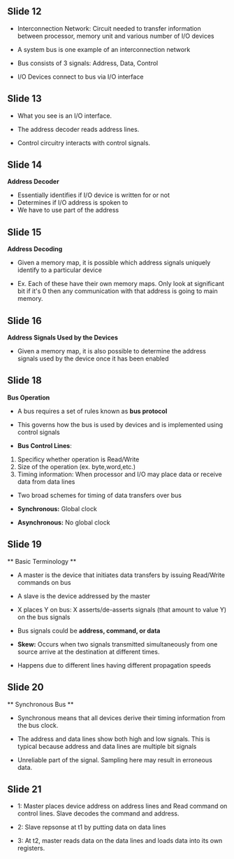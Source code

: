 ## Slide 12

- Interconnection Network: Circuit needed to transfer information between processor,
memory unit and various number of I/O devices

- A system bus is one example of an interconnection network

- Bus consists of 3 signals: Address, Data, Control

- I/O Devices connect to bus via I/O interface

## Slide 13

- What you see is an I/O interface. 

- The address decoder reads address lines.

- Control circuitry interacts with control signals.

## Slide 14

**Address Decoder**
- Essentially identifies if I/O device is written for or not
- Determines if I/O address is spoken to
- We have to use part of the address

## Slide 15

**Address Decoding**

- Given a memory map, it is possible which address signals uniquely identify
to a particular device

- Ex. Each of these have their own memory maps. Only look at significant bit if it's 0
then any communication with that address is going to main memory.

## Slide 16

**Address Signals Used by the Devices**

- Given a memory map, it is also possible to determine the address signals used by the
device once it has been enabled

## Slide 18

**Bus Operation**

- A bus requires a set of rules known as **bus protocol**

- This governs how the bus is used by devices and is implemented using control signals

- **Bus Control Lines**:

1. Specificy whether operation is Read/Write
2. Size of the operation (ex. byte,word,etc.)
3. Timing information: When processor and I/O may place data or receive data from data lines

- Two broad schemes for timing of data transfers over bus

- **Synchronous:** Global clock
- **Asynchronous:** No global clock

## Slide 19

** Basic Terminology **

- A master is the device that initiates data transfers by issuing Read/Write commands on bus
- A slave is the device addressed by the master

- X places Y on bus: X asserts/de-asserts signals (that amount to value Y) on the bus signals
- Bus signals could be **address, command, or data**

- **Skew:** Occurs when two signals transmitted simultaneously from one source arrive at the
destination at different times.

- Happens due to different lines having different propagation speeds

## Slide 20

** Synchronous Bus **

- Synchronous means that all devices derive their timing information from the bus clock.

- The address and data lines show both high and low signals. This is typical because address
and data lines are multiple bit signals

- Unreliable part of the signal. Sampling here may result in erroneous data.

## Slide 21

- 1: Master places device address on address lines and Read command on control lines. Slave
decodes the command and address.

- 2: Slave repsonse at t1 by putting data on data lines

- 3: At t2, master reads data on the data lines and loads data into its own registers.

